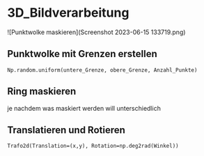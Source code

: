# 3D_Bildverarbeitung
![Punktwolke maskieren](Screenshot 2023-06-15 133719.png)
## Punktwolke mit Grenzen erstellen
```
Np.random.uniform(untere_Grenze, obere_Grenze, Anzahl_Punkte)
```
## Ring maskieren
je nachdem was maskiert werden will unterschiedlich
## Translatieren und Rotieren
```
Trafo2d(Translation=(x,y), Rotation=np.deg2rad(Winkel))
```
